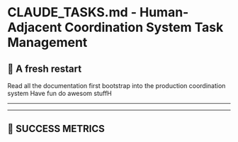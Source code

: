 # CLAUDE_TASKS.md - Human-Adjacent Coordination System Task Management

## 🎉 **A fresh restart** 

Read all the documentation first
bootstrap into the production coordination system
Have fun
do awesom stuffH

---


---

## 🎊 **SUCCESS METRICS**
